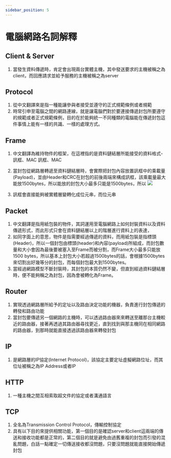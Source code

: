 ```yaml
---
sidebar_position: 5
---
```


# 電腦網路名詞解釋

## Client & Server
1. 當發生資料傳遞時，肯定會出現兩台實體主機，其中發送要求的主機被稱之為client，而回應請求並給予服務的主機被稱之為server


## Protocol
1. 從中文翻譯來是指一種能讓參與者接受並遵守的正式規範條例或者規範
2. 時常引申至電腦之間的網路連線，就是讓電腦們對於要連接傳遞封包所要遵守的規範或者正式規範條例，目的在於能夠統一不同種類的電腦能在傳遞封包這件事情上能有一樣的共識、一樣的處理方式。


## Frame
1. 中文翻譯為維持物件的框架，在這裡指的是資料鏈結層所能接受的資料格式-訊框、MAC 訊框、MAC
2. 當封包從網路層轉遞至資料鏈結層時，會實際把封包內容放置訊框中的乘載量(Payload)，並由Header和CRC在封包的前後兩端來構成訊框，該乘載量最大能放1500bytes，所以能放的封包大小最多只能是1500bytes，所以
![](https://res.cloudinary.com/dqfxgtyoi/image/upload/v1633538606/blog/network/networkModel/macFrame_zpxt1t.png)

3. 訊框會直接能夠被實體層變轉化成位元串，而位元串



## Packet 
1. 中文翻譯是指用紙包裝的物件，其詞運用至電腦網路上如何封裝資料以及資料傳遞形式，而此形式只會在資料鏈結層以上的階層進行資料上的表達，
2. 如同字面上的意思，物件是指需要經過傳遞的資料，而用紙包裝是指標頭(Header)，所以一個封包由標頭(header)和內容(payload)所組成，而封包數量和大小會因為最後要被塞入至Frame而被分割，而Frame大小最多只能放1500 bytes，所以基本上封包大小若超過1500bytes的話，會根據1500bytes來切割出好幾等分的封包，而每個封包最大到1500bytes。
3. 當經過網路模型不斷封裝時，其封包的本質仍然不變，但直到經過資料鏈結層時，便不能夠稱之為封包，因為會被轉化為Frame。

## Router
1. 實現透過網路層所給予的定址以及路由決定功能的機器，負責進行封包傳遞的轉發和路由功能
2. 當封包要傳遞另一個網路的主機時，可以透過路由器來來轉送至離那台主機較近的路由器，接著再透過其路由器尋找更近，直到找到與那主機同在相同網路的路由器，到那時就能直接透過該路由器來轉發封包



## IP
1. 是網路層的IP協定(Internet Protocol)，該協定主要定址虛擬網路位址，而其位址被稱之為IP Address或者IP

## HTTP
1. 一種主機之間互相索取超文件的協定或者溝通語言

## TCP
1. 全名為Transmission Control Protocol，傳輸控制協定
2. 具有以下目的來提供相關功能，第一個目的是確認server和client這兩端的傳送和接收功能都是正常的，第二個目的就是避免由過舊重複的封包而引發的混亂問題，白話一點確定一切傳送接收都沒問題，只要沒問題就能直接開始傳遞封包